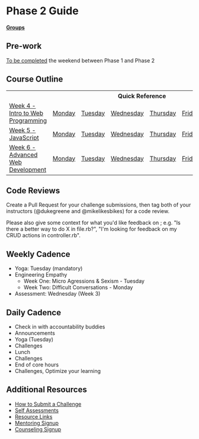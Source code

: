 # Phase 2 Guide

**[Groups](../../wiki/groups.md)**

## Pre-work

[To be completed](week-4/README.md#pre-work) the weekend between Phase 1 and Phase 2

## Course Outline

<table>
  <tr>
    <th></th>
    <th colspan="6">Quick Reference</th>
  </tr>

  <tr>
    <td><a href="./week-4/">Week 4 - Intro to Web Programming</a></td>
    <td><a href="./week-4#monday">Monday</a></a></td>
    <td><a href="./week-4#tuesday">Tuesday</a></td>
    <td><a href="./week-4#wednesday">Wednesday</a></td>
    <td><a href="./week-4#thursday">Thursday</a></td>
    <td><a href="./week-4#friday">Friday</a></td>
    <td><a href="./week-4#weekend">Weekend</a></td>
  </tr>

  <tr>
    <td><a href="./week-5">Week 5 - JavaScript</a></td>
    <td><a href="./week-5#monday">Monday</a></a></td>
    <td><a href="./week-5#tuesday">Tuesday</a></td>
    <td><a href="./week-5#wednesday">Wednesday</a></td>
    <td><a href="./week-5#thursday">Thursday</a></td>
    <td><a href="./week-5#friday">Friday</a></td>
    <td><a href="./week-5#weekend">Weekend</a></td>
  </tr>

  <tr>
    <td><a href="./week-6">Week 6 - Advanced Web Development</a></td>
    <td><a href="./week-6#monday">Monday</a></a></td>
    <td><a href="./week-6#tuesday">Tuesday</a></td>
    <td><a href="./week-6#wednesday">Wednesday</a></td>
    <td><a href="./week-6#thursday">Thursday</a></td>
    <td><a href="./week-6#friday">Friday</a></td>
    <td><a href="./week-6#weekend">Weekend</a></td>
  </tr>
</table>

## Code Reviews

Create a Pull Request for your challenge submissions, then tag both of your instructors (@dukegreene and @mikelikesbikes) for a code review. 

Please also give some context for what you'd like feedback on ; e.g. "Is there a better way to do X in file.rb?", "I'm looking for feedback on my CRUD actions in controller.rb".

## Weekly Cadence

- Yoga: Tuesday (mandatory)
- Engineering Empathy
  * Week One: Micro Agressions & Sexism - Tuesday
  * Week Two: Difficult Conversations - Monday
- Assessment: Wednesday (Week 3)

## Daily Cadence

- Check in with accountability buddies
- Announcements
- Yoga (Tuesday)
- Challenges
- Lunch
- Challenges
- End of core hours
- Challenges, Optimize your learning

## Additional Resources

- [How to Submit a Challenge](resources/how-to-submit.md)
- [Self Assessments](self-assessments/)
- [Resource Links](resources/)
- [Mentoring Signup](http://mentoring.devbootcamp.com/)
- [Counseling Signup](resources/counseling_instructions.md)
